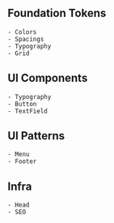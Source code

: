 ## Foundation Tokens

    - Colors
    - Spacings
    - Typography
    - Grid

## UI Components

    - Typography
    - Button
    - TextField

## UI Patterns

    - Menu
    - Footer

## Infra

    - Head
    - SEO

